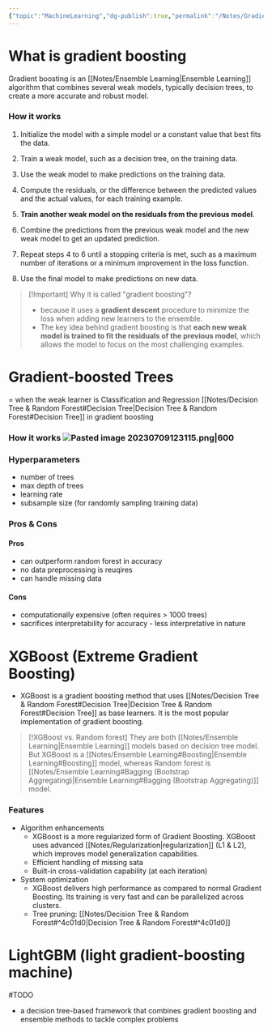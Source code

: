 ```yaml
---
{"topic":"MachineLearning","dg-publish":true,"permalink":"/Notes/Gradient Boosting/","dgPassFrontmatter":true,"noteIcon":""}
---
```


# What is gradient boosting
Gradient boosting is an [[Notes/Ensemble Learning\|Ensemble Learning]] algorithm that combines several weak models, typically decision trees, to create a more accurate and robust model.

### How it works

1.  Initialize the model with a simple model or a constant value that best fits the data.
    
2.  Train a weak model, such as a decision tree, on the training data.
    
3.  Use the weak model to make predictions on the training data.
    
4.  Compute the residuals, or the difference between the predicted values and the actual values, for each training example.
    
5.  **Train another weak model on the residuals from the previous model**.
    
6.  Combine the predictions from the previous weak model and the new weak model to get an updated prediction.
    
7.  Repeat steps 4 to 6 until a stopping criteria is met, such as a maximum number of iterations or a minimum improvement in the loss function.
    
8.  Use the final model to make predictions on new data.
    
>[!Important] Why it is called "gradient boosting"?
>- because it uses a **gradient descent** procedure to minimize the loss when adding new learners to the ensemble.
>- The key idea behind gradient boosting is that **each new weak model is trained to fit the residuals of the previous model**, which allows the model to focus on the most challenging examples.

# Gradient-boosted Trees
= when the weak learner is Classification and Regression [[Notes/Decision Tree & Random Forest#Decision Tree\|Decision Tree & Random Forest#Decision Tree]] in gradient boosting
### How it works ![Pasted image 20230709123115.png|600](/img/user/assets/images/Pasted%20image%2020230709123115.png)
### Hyperparameters
- number of trees
- max depth of trees
- learning rate
- subsample size (for randomly sampling training data)
### Pros & Cons
#### Pros
- can outperform random forest in accuracy
- no data preprocessing is reuqires
- can handle missing data
#### Cons
- computationally expensive (often requires > 1000 trees)
- sacrifices interpretability for accuracy - less interpretative in nature

# XGBoost (Extreme Gradient Boosting) 
- XGBoost is a gradient boosting method that uses  [[Notes/Decision Tree & Random Forest#Decision Tree\|Decision Tree & Random Forest#Decision Tree]] as base learners. It is the most popular implementation of gradient boosting.
>[!XGBoost vs. Random forest]
>They are both [[Notes/Ensemble Learning\|Ensemble Learning]] models based on decision tree model. But XGBoost is a [[Notes/Ensemble Learning#Boosting\|Ensemble Learning#Boosting]] model, whereas Random forest is [[Notes/Ensemble Learning#Bagging (Bootstrap Aggregating)\|Ensemble Learning#Bagging (Bootstrap Aggregating)]] model. 

### Features
- Algorithm enhancements
	- XGBoost is a more regularized form of Gradient Boosting. XGBoost uses advanced [[Notes/Regularization\|regularization]] (L1 & L2), which improves model generalization capabilities. 
	- Efficient handling of missing sata
	- Built-in cross-validation capability (at each iteration)
- System optimization
	- XGBoost delivers high performance as compared to normal Gradient Boosting. Its training is very fast and can be parallelized across clusters.
	- Tree pruning: [[Notes/Decision Tree & Random Forest#^4c01d0\|Decision Tree & Random Forest#^4c01d0]]

# LightGBM (light gradient-boosting machine)
#TODO 
- a decision tree-based framework that combines gradient boosting and ensemble methods to tackle complex problems